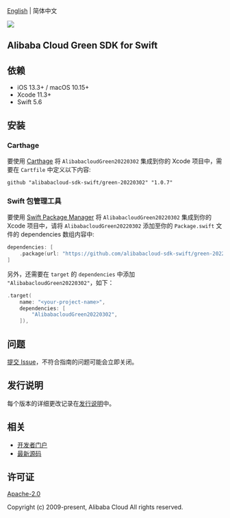[English](README.md) | 简体中文

![](https://aliyunsdk-pages.alicdn.com/icons/AlibabaCloud.svg)

## Alibaba Cloud Green SDK for Swift

## 依赖

- iOS 13.3+ / macOS 10.15+
- Xcode 11.3+
- Swift 5.6

## 安装

### Carthage

要使用 [Carthage](https://github.com/Carthage/Carthage) 将 `AlibabacloudGreen20220302` 集成到你的 Xcode 项目中，需要在 `Cartfile` 中定义以下内容:

```ogdl
github "alibabacloud-sdk-swift/green-20220302" "1.0.7"
```

### Swift 包管理工具

要使用 [Swift Package Manager](https://swift.org/package-manager/) 将 `AlibabacloudGreen20220302` 集成到你的 Xcode 项目中，请将 `AlibabacloudGreen20220302` 添加至你的 `Package.swift` 文件的 dependencies 数组内容中:

```swift
dependencies: [
    .package(url: "https://github.com/alibabacloud-sdk-swift/green-20220302.git", from: "1.0.7")
]
```

另外，还需要在 `target` 的 `dependencies` 中添加 `"AlibabacloudGreen20220302"`，如下：

```swift
.target(
    name: "<your-project-name>",
    dependencies: [
        "AlibabacloudGreen20220302",
    ]),
```

## 问题

[提交 Issue](https://github.com/alibabacloud-sdk-swift/green-20220302/issues/new)，不符合指南的问题可能会立即关闭。

## 发行说明

每个版本的详细更改记录在[发行说明](./ChangeLog.txt)中。

## 相关

* [开发者门户](https://next.api.aliyun.com/home)
* [最新源码](https://github.com/alibabacloud-sdk-swift/green-20220302)

## 许可证

[Apache-2.0](http://www.apache.org/licenses/LICENSE-2.0)

Copyright (c) 2009-present, Alibaba Cloud All rights reserved.
